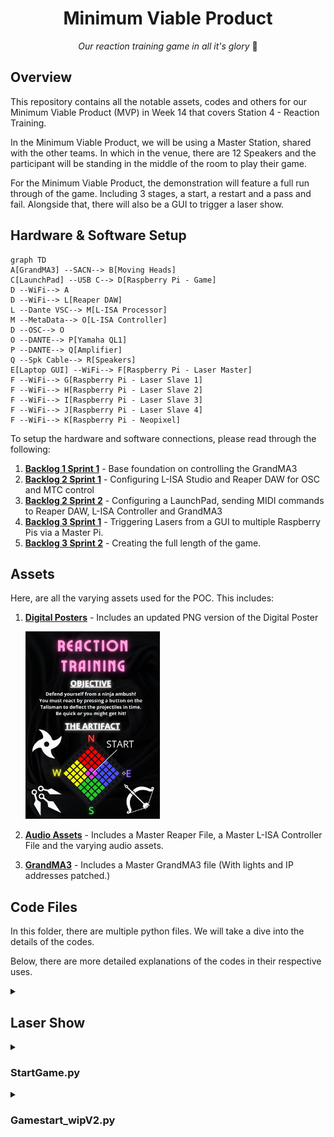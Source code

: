 <h1 align="center">
  Minimum Viable Product
</h1>

<p align="center">
  <i align="center">Our reaction training game in all it's glory </i>🤯
</p>

## Overview
This repository contains all the notable assets, codes and others for our Minimum Viable Product (MVP) in Week 14 that covers Station 4 - Reaction Training.

In the Minimum Viable Product, we will be using a Master Station, shared with the other teams. In which in the venue, there are 12 Speakers and the participant will be standing in the middle of the room to play their game.

For the Minimum Viable Product, the demonstration will feature a full run through of the game. Including 3 stages, a start, a restart and a pass and fail. Alongside that, there will also be a GUI to trigger a laser show.

## Hardware & Software Setup
```mermaid
graph TD
A[GrandMA3] --SACN--> B[Moving Heads]
C[LaunchPad] --USB C--> D[Raspberry Pi - Game]
D --WiFi--> A
D --WiFi--> L[Reaper DAW]
L --Dante VSC--> M[L-ISA Processor]
M --MetaData--> O[L-ISA Controller]
D --OSC--> O
O --DANTE--> P[Yamaha QL1]
P --DANTE--> Q[Amplifier]
Q --Spk Cable--> R[Speakers]
E[Laptop GUI] --WiFi--> F[Raspberry Pi - Laser Master]
F --WiFi--> G[Raspberry Pi - Laser Slave 1]
F --WiFi--> H[Raspberry Pi - Laser Slave 2]
F --WiFi--> I[Raspberry Pi - Laser Slave 3]
F --WiFi--> J[Raspberry Pi - Laser Slave 4]
F --WiFi--> K[Raspberry Pi - Neopixel]
```
To setup the hardware and software connections, please read through the following:
1. **[Backlog 1 Sprint 1](NYP-EGL314-MSP1/Backlog1%20Sprint1/B1S1.md)** - Base foundation on controlling the GrandMA3
2. **[Backlog 2 Sprint 1](NYP-EGL314-MSP1/Backlog%202%20Sprint1/B2S1.md)** - Configuring L-ISA Studio and Reaper DAW for OSC and MTC control
3. **[Backlog 2 Sprint 2](NYP-EGL314-MSP1/Backlog%202%20Sprint2/B2S2.md)** - Configuring a LaunchPad, sending MIDI commands to Reaper DAW, L-ISA Controller and GrandMA3
4. **[Backlog 3 Sprint 1](NYP-EGL314-MSP1/Backlog3%20Sprint1/B3S1.md)** - Triggering Lasers from a GUI to multiple Raspberry Pis via a Master Pi.
5. **[Backlog 3 Sprint 2](NYP-EGL314-MSP1/Backlog3%20Sprint2/B3S2.md)** - Creating the full length of the game.

## Assets
Here, are all the varying assets used for the POC. This includes:
1. **[Digital Posters](./Assets/Poster)** - Includes an updated PNG version of the Digital Poster

   <img src="./Assets/Poster.png" width =215px height=300px>
   
2. **[Audio Assets](./Assets/Audio%20Assets)** - Includes a Master Reaper File, a Master L-ISA Controller File and the varying audio assets.
3. **[GrandMA3](./Assets/GrandMA3)** - Includes a Master GrandMA3 file (With lights and IP addresses patched.)

## Code Files
In this folder, there are multiple python files. We will take a dive into the details of the codes.

Below, there are more detailed explanations of the codes in their respective uses.
<details><summary><h2>Laser Show</h2></summary>

In the laser show, it mainly revolves around [laser_gui.py](./laser_gui.py), [osclaser_server_V2.py](./osclaser_server_V2.py) and [osclaser_trigger_V2.py](./osclaser_trigger_V2.py).

For the laser show, this is how the code hierarchy would look like:
```mermaid
graph LR
A[laser_gui.py] --> B[osclaser_server_V2.py]
B --> C[osclaser_trigger_V2.py]
```
<details><summary><h3>laser_gui.py</h3></summary>
  
In laser_gui.py, there are a few things to note. Firstly, are the imports. Importing in the pythonosc library to be able to communicate with the Master Raspberry Pi and the Slave Raspberry Pi after. Also importing the [reaper_markers.py](./reaper_markers.py) code. These are all seen from lines 1 to 7.
  
```
from pythonosc import osc_server, dispatcher

from pythonosc import udp_client

import tkinter as tk

import reaper_markers

# import RPi.GPIO as GPIO

import time
```
With that, there is a need to set a send_addr, send_port and addr to be able to send a message to the Master Raspberry Pi, this can be seen from lines 131 to 133 where in this example, the send_addr is listed as `192.168.254.49`, then send_port listed as `2000` and the addr listed as `/print` which are the respective IP address and port of the Master Raspberry Pi
```
send_addr = "192.168.254.49"
send_port = 2000
addr = "/print"
```

Slightly late down in the code, there is another IP address and port used to send commands to a Neopixel LED Strip as well. This was set to `192.168.254.242` and the port is listed as `2005` following the functions above. This can be seen from lines 185 to 194.
```
def send_color(receiver_ip, receiver_port, r, g, b):  # Sends colour commands to the Neopixel
    client = udp_client.SimpleUDPClient(receiver_ip, receiver_port) 
    client.send_message("/color", [r, g, b])

def send_brightness(receiver_ip, receiver_port, brightness): # Sends brightness commands to the Neopixel
    client = udp_client.SimpleUDPClient(receiver_ip, receiver_port)
    client.send_message("/brightness", [brightness])

PI_B_ADDR = "192.168.254.242"  # Change to your RPi's IP address
PORT2 = 2005
```

After this, are the functions for the lasers. In here, we will just take a random function as an example since majority of them are similar.
```
def AllOffOneByOne():
    msg = ["1,1,0", "1,2,0", "2,1,0", "2,2,0", "3,1,0", "3,2,0",
           "4,1,0", "4,2,0", "5,1,0", "5,2,0", "6,1,0", "6,2,0",
           "7,1,0", "7,2,0", "8,1,0", "8,2,0", "9,1,0", "9,2,0",
           "10,1,0", "10,2,0", "11,1,0", "11,2,0", "12,1,0", "12,2,0"] # The messages to be sent to the Master Pi
    
    y = int(0) # Creating a variable called y.
    while y < len(msg): # A while loop that stays true for as long as y is not longer than the array called msg.
        time.sleep(0.03) # Can be removed based on whether you want a delay in between actions. e.g From first message to second message
        send_message(send_addr, send_port, addr, msg[y]) # To send command to Master Raspberry Pi
        print(msg[y]) 
        y += 1 # To increase the variable called y.

        if y == len(msg): # An if statement, when y is equals to the length of the array, it will stop the while loop.
            break 
```
Functions like these are then integrated into one big function for the laser show which can be seen here, along with explanations of what different lines do.
```
def lasersequence():
    try:
        Laser_SequenceRP() # A function that calls for Reaper to start playing the music.
    except Exception as e:
        print(f"Error in Laser_SequenceRP: {e}")
        return

    print("test")

    beat_gap = 60 / 101  # Time interval between beats 
    count = 0 # Start a variable count
    start_time = time.time() # Set start_time as the present time that the code was ran.

    try:
        while time.time() - start_time < 30: # For as long as when the current time minus starting time duration is lesser than 30, the loop will continue
            time.sleep(beat_gap) # To set the interval between actions as the gap between beats

            if count % 2 == 0: # Does it every even number.
                send_color(PI_B_ADDR, PORT2, 0, 0, 0) # Set no colour to Neopixels
                send_brightness(PI_B_ADDR, PORT2, 0) # Set no brightness to Neopixels
            else:
                send_color(PI_B_ADDR, PORT2, 255, 0, 0)
                send_brightness(PI_B_ADDR, PORT2, 0.3)

            # Using a dictionary to map counts to functions
            actions = {
                0: AllOff,
                1: AllOn,
                2: OddSpk,
                3: AllOff,
                4: AllOnOneByOne,
                5: AllOffOneByOne,
                6: crossfire,
                7: crossfireOpp,
                8: AllOff,
                9: AllOn,
                10: AllOffOneByOne,
                11: OneToThreeOn,
                12: FourToSixOn,
                13: SevenToNineOn,
                14: TenToTwelveOn,
                15: AllOff,
                16: OddSpk,
                17: EvenSpk,
                18: AllOff,
                19: OneToThreeOn,
                20: AllOff,
                21: AllOn,
                22: AllOff,
                23: OddSpk,
                24: EvenSpk,
                25: AllOnOneByOne,
                26: crossfire,
                27: crossfireOpp,
                28: TopHalf,
                29: BottomHalf,
                30: AllOffOneByOne,
                31: LeftHalf,
                32: RightHalf,
                33: AllOffOneByOne,
                34: AllOn,
                35: AllOff,
                36: OneToThreeOnOneByOne,
                37: SevenToNineOnOneByOne,
                38: AllOffOneByOne,
                39: AllOnOneByOne,
                40: AllOnOneByOne,
            }

            if count in actions: # Checking if the count still exists in the actions
                try:
                    actions[count]() # If the count has a definition in the dictionary, it will retrieve and call that function
                except Exception as e:
                    print(f"Error executing action for count {count}: {e}")

            print(count)
            count += 1 # Will increase the count each after delaying for each beat gap.

    except Exception as e:
        print(f"Error in main loop: {e}")

    try:
        AllOff()
        send_color(PI_B_ADDR, PORT2, 0, 0, 0)
        send_brightness(PI_B_ADDR, PORT2, 0)
        reaper_markers.play_stop()
        print(f"Counted {count} beats in 30 seconds.")  # max Count = 73/72
    except Exception as e:
        print(f"Error during cleanup: {e}")
```

</details>

<details><summary><h3>osclaser_server_V2.py</h3></summary>

In osclaser_server_V2.py, it is a code to be put into the Master Raspberry Pi to carry out 2 functions. One, receiving the commands from the Laser_Gui. Two, to send the received commands to the Slave Raspberry Pi which holds [osclaser_trigger_V2.py](./osclaser_trigger_V2.py). First, the receiver_ip and receiver_port is to be set to the respective values of the Master Raspberry Pi which in this example is `192.168.254.49` and `2003`. This was set on lines 10 and 11 of the code as seen below:
```
receiver_ip = "192.168.254.49" # Team A
receiver_port = 2003
```
Following this, is the function to enable the Master Raspberry Pi to receive the commands and re-send them out to the Slave Raspberry Pi. There will be explanation next to the respective codes to talk about their functions seen from lines 13 to 35.
```
# this function prints the arguments in received OSC messages
def print_args(addr, *args):
  if addr == "/print": # An If statement to detect for the messages with the address /print
    print(f"message received {args[0]}")
    msg = args[0] 
    var = args[0].split(',')
    spk = int(var[0].strip()) 
    addr = "/trigger" # Sets a new address before sending out the message to slave raspberry pi

    if 1 <= spk <= 3:
       send_addr = "192.168.254.197" #Team C (Updates the send_addr and send_port to the respective Slave Raspberry Pis)
       send_port = 2001
    elif 4 <= spk <= 6:
      send_addr = "192.168.254.101" #Team E
      send_port = 2002
    elif 7 <= spk <= 9:
      send_addr = "192.168.254.72" #Team B
      send_port = 2003
    elif 10 <= spk <= 12:
      send_addr = "192.168.254.236" #Team F
      send_port = 2004
    
    osc_client.send_message(send_addr, send_port, addr, msg)
```
</details>

<details><summary><h3>osclaser_trigger_V2.py</h3></summary>

In osclaser_trigger_V2.py, it is a code to be put into the Slave Raspberry Pis, this code will receive the commands from the Master Raspberry Pi and followed by using RPi.GPIO to trigger the different relay channels that will then turn on and off the lasers respectively. Since there is going to be a use of the RPi.GPIO pins, there will be a need to setup these GPIO pins as shown below and can be found from Lines 10 to 23:
```
# GPIO pin setup
r1_c1 = 21
r1_c2 = 20
r2_c1 = 26
r2_c2 = 19
r3_c1 = 3
r3_c2 = 2

GPIO.setmode(GPIO.BCM)
GPIO.setup(r1_c1, GPIO.OUT, initial=GPIO.HIGH) # Default on HIGH since the Relay is set on Normally Open.
GPIO.setup(r1_c2, GPIO.OUT, initial=GPIO.HIGH)
GPIO.setup(r2_c1, GPIO.OUT, initial=GPIO.HIGH)
GPIO.setup(r2_c2, GPIO.OUT, initial=GPIO.HIGH)
GPIO.setup(r3_c1, GPIO.OUT, initial=GPIO.HIGH)
GPIO.setup(r3_c2, GPIO.OUT, initial=GPIO.HIGH)
```
Following that, since it is receiving commands from the Master Raspberry Pi via OSC, there is a need to set a receiving_ip and receiving_port. In this example we will be using Team B's addresses set to `192.168.254.72` and `2003` respectively. This can be set at lines 26 and 27.
```
# Change the receiver_ip value to your RPi's IP address
receiver_ip = "192.168.254.72" # IP address of your Pi
receiver_port = 2003 # Team C: 2001, Team E: 2002, Team B: 2003, Team F: 2004
```
After this, would be the function to control the relays. Details and explanations of the code will appear as comments below:
```
# This function handles the received OSC messages and controls the GPIO pins
def control_relay(addr, *args):
    if addr == "/trigger": # Detects for messages with the address "/trigger"
        msg = args[0].split(',') # Splits the message received from the Master Raspberry Pi
        spk = int(msg[0].strip())
        channel = int(msg[1].strip()) # Will assign the value based on the split from the msg (e.g spk, channel, value) 
        value = int(msg[2].strip())  # First value of msg array will be speaker number,
                                      # second will be the relay channel and last will be the value to turn it on or Off
        print(f"The spk {spk} controlling channel {channel} and the value is {value}")
        if spk == 7: # Change according to spk number (refer to S536 drawing)
            if channel == 1:
                if value == 1:
                    GPIO.output(r1_c1, GPIO.LOW)
                    print("Relay 1 channel 1 turned ON")
                elif value == 0:
                    GPIO.output(r1_c1, GPIO.HIGH)
                    print("Relay 1 channel 1 turned OFF")
            elif channel == 2:
                if value == 1:
                    GPIO.output(r1_c2, GPIO.LOW)
                    print("Relay 1 channel 2 turned ON")
                elif value == 0:
                    GPIO.output(r1_c2, GPIO.HIGH)
                    print("Relay 1 channel 2 turned OFF")

        elif spk == 8: # Change according to spk number (refer to S536 drawing)
            if channel == 1:
                if value == 1:
                    GPIO.output(r2_c1, GPIO.LOW)
                    print("Relay 2 channel 1 turned ON")
                elif value == 0:
                    GPIO.output(r2_c1, GPIO.HIGH)
                    print("Relay 2 channel 1 turned OFF")
            elif channel == 2:
                if value == 1:
                    GPIO.output(r2_c2, GPIO.LOW)
                    print("Relay 2 channel 2 turned ON")
                elif value == 0:
                    GPIO.output(r2_c2, GPIO.HIGH)
                    print("Relay 2 channel 2 turned OFF")

        elif spk == 9: # Change according to spk number (refer to S536 drawing)
            if channel == 1:
                if value == 1:
                    GPIO.output(r3_c1, GPIO.LOW)
                    print("Relay 3 channel 1 turned ON")
                elif value == 0:
                    GPIO.output(r3_c1, GPIO.HIGH)
                    print("Relay 3 channel 1 turned OFF")
            elif channel == 2:
                if value == 1:
                    GPIO.output(r3_c2, GPIO.LOW)
                    print("Relay 3 channel 2 turned ON")
                elif value == 0:
                    GPIO.output(r3_c2, GPIO.HIGH)
                    print("Relay 3 channel 2 turned OFF")
```
</details>


<details><summary><h2>Reaction Time Game</summary></details>

In the reaction time game , it mainly revolves around [StartGame.py](./StartGame.py) and [Gamestart_wipV2.py](./Gamestart_wipV2.py)

For the reactiom time game , this is how the code hierarchy would look like:
```mermaid
graph LR
A[StartGame.py] --> B[Gamestart_wipV2.py]
```

</details>

<details><summary><h3>StartGame.py</h3></summary>

In StartGame.py, the first thing to note are the imports, from lines 1 to 8, [reaper_markers](./reaper_markers.py), [Lisa_GrandMa3_Functions](./Lisa_GrandMa3_Functions.py) and [Gamestart_wipV2](./Gamestart_wipV2.py)

```
#Imports
import mido 
import reaper_markers
import sys
import Lisa_GrandMa3_Functions
import Gamestart_wipV2
from pythonosc import osc_server, dispatcher
import time
```
Right after the imports, is the main function of this file, the most important part of the code is from lines 25 to 35

```
if msg.note == 67: #start
    print ('Game Start')
    
    reaper_markers.play_stop() # Stop any currently playing track 
    
    Lisa_GrandMa3_Functions.clear_all()   
    Lisa_GrandMa3_Functions.clear_all()
    Lisa_GrandMa3_Functions.playing()
    Lisa_GrandMa3_Functions.playing()
    reaper_markers.startMk()
    Gamestart_wipV2.launchpad_listen()
```
The code simply requires input from launchpad, specifically in this case msg.note == 67 to trigger this if statement, sending messages to GrandMa3, Reaper and the function in [Gamestart_wipV2,py](./Gamestart_wipV2.py), launchpad_listen() to start the game function.


</details>

<details><summary><h3>Gamestart_wipV2.py</h3></summary>

In Gamestart_wipV2.py, it begins with the imports, play_stop, reaper_markers and Lisa_GrandMa3_Functions are to utilize the functions within each file to send messages to Reaper, L-isa and GrandMa3. These can be seen from line  1 to 11

```
#Imports
import mido 
import play_stop
import reaper_markers
import sys
import Lisa_GrandMa3_Functions
from pythonosc import osc_server, dispatcher
import time
import random
import threading
import definitions
```
Right after, lines 13 to 62 are functions for our main game function launch_listen
```
def North():
    global tracker1
    countToSG2(tracker1)
    if tracker1 == 4:
        definitions.nextstage()
        countT_stop(count_timing)
    else:
        definitions.North()
    
def South():
    global tracker1
    countToSG2(tracker1)
    if tracker1 == 4:
        definitions.nextstage()
    else:
        definitions.South()

def East():
    global tracker1
    countToSG2(tracker1)
    if tracker1 == 4:
        definitions.nextstage()
    else:
        definitions.East()

def West():
    countToSG2(tracker1)
    if tracker1 == 4:
        definitions.nextstage()
    else:
        definitions.West()

def countT_start(count_timing):
    print('count_timing start')
    count = 0
    count += 0.5
    print(count)
    return count

def countT_stop(count_timing):
    print('count_timing Stopped')
    count = 0
    print(count)
    return count

def countToSG2(tracker1):
    count = 0
    count += 1
    return count
```

launchpad_listen  starts from line  63 to 166

```
def launchpad_listen():
    LaunchpadPro_Name = "Launchpad Pro MK3:Launchpad Pro MK3 LPProMK3 MIDI 28:0"
    if LaunchpadPro_Name not in mido.get_input_names():
        print(f"Device {LaunchpadPro_Name} not found. Please check the device name")
        return
    with mido.open_input(LaunchpadPro_Name) as inport,mido.open_output(LaunchpadPro_Name) as outport:
        print(f"Listening to {LaunchpadPro_Name} for note messages" )
        global count_timing
        count_game = 0
        NorthPressed = 'False'
        SouthPressed = 'False'
        EastPressed = 'False'
        WestPressed = 'False'
        
        game_fail = 'False'
        directional_Var = 0
        tracker1 = 0
        count_timing = 0
        try:
            while True:
                #for msg in inport:
                time.sleep(0.5)                            
                count_game += 0.5
                print(f"The game has been going for {count_game} seconds")
                for msg in inport.iter_pending():
                    if msg.type == 'note_on':
                        print(f"Note On:Note={msg.note}")
                        if count_game == 37: #28 is when tutorial ends
                            Lisa_GrandMa3_Functions.Seq21()
                            #################Projectile 1 (Hardcoded)################
                        elif 40 >= count_game >= 38: #Count for first projectile
                            count_game2 = 0  
                            
                            
                            time.sleep(0.5)            
                            count_timing += 0.5
                            print(f"How many seconds has it been since the projectile has been fired {count_timing}")
                            if count_timing <= 3: #if they react under 4 sec
                                if msg.note == 60 and NorthPressed == 'False': #actual snapshot coresponding to north
                                    countToSG2(tracker1)
                                    print(f"How many projectiles have been fired:{tracker1}")
                                    if tracker1 == 4:
                                        definitions.nextstage()
                                    else:
                                        NorthPressed = 'True'
                                        print(NorthPressed)
                                        print("North deflected")
                                        countT_stop(count_timing)
                                        definitions.North()
                                        break
                                elif msg.note != 60 and NorthPressed == 'False':
                                    definitions.game_over()
                                    #trigger for restart
                                    game_fail = 'True'
                                    exit()
                                         
                                           
                                elif count_timing > 4 and NorthPressed == 'False':
                                    definitions.game_over()
                                    #trigger for restart
                                    game_fail = 'True'
                                    exit() 
                                    
                                    
                        elif 40 >= count_game >= 38  and NorthPressed == 'True':
                            pass
                        
                        elif count_game == 41:
                            definitions.resetVar()
                            Lisa_GrandMa3_Functions.Seq24()
                        elif count_game >= 40: #Second Projectiles
                            if msg.note == 65:
                                definitions.deflect_success()
                                definitions.nextstage()
                                time.sleep(5)
                                exit()
                            exit()
                            countT_start(count_timing)
                            if count_timing <= 3:
                                if msg.note == 60 and directional_Var == 'North':
                                    North()
                                elif msg.note == 65 and directional_Var == 'South':
                                    South()
                                elif msg.note == 62 and directional_Var == 'East':
                                    East()
                                elif msg.note == 64 and directional_Var == 'West':
                                    West()
                            elif count_timing > 4 and (NorthPressed and SouthPressed and EastPressed and WestPressed) == 'False' :
                                        definitions.game_over()
                                        #trigger for restart
                                        game_fail = 'True'
                                        exit()
                                         
                                
                        elif 47 >= count_game >= 44 and SouthPressed == 'True':
                            pass
                        elif count_game == 48:
                            definitions.resetVar()
                        
                                
                    else:
                        print(f'Note Off: Note={msg.note}')
        except KeyboardInterrupt:
            print("stopped listening to MIDI messages.")
```

Breaking the function down into parts, with lines 64 to 69,

```
LaunchpadPro_Name = "Launchpad Pro MK3:Launchpad Pro MK3 LPProMK3 MIDI 28:0"
    if LaunchpadPro_Name not in mido.get_input_names():
        print(f"Device {LaunchpadPro_Name} not found. Please check the device name")
        return
    with mido.open_input(LaunchpadPro_Name) as inport,mido.open_output(LaunchpadPro_Name) as outport:
        print(f"Listening to {LaunchpadPro_Name} for note messages" )
```

This code is what we use to listen to our device, in this case the **"Launchpad Pro MK3:Launchpad Pro MK3 LPProMK3 MIDI 28:0"**, which will change based on what device you are using. If no device is connected, it will print out a message saying so, otherwise it will begin listening to messages from the device.

From lines 89 to 124,
```
if msg.type == 'note_on':
                        print(f"Note On:Note={msg.note}")
                        if count_game == 37: #28 is when tutorial ends
                            Lisa_GrandMa3_Functions.Seq21()
                            #################Projectile 1 (Hardcoded)################
                        elif 40 >= count_game >= 38: #Count for first projectile
                            count_game2 = 0  
                            
                            
                            time.sleep(0.5)            
                            count_timing += 0.5
                            print(f"How many seconds has it been since the projectile has been fired {count_timing}")
                            if count_timing <= 3: #if they react under 4 sec
                                if msg.note == 60 and NorthPressed == 'False': #actual snapshot coresponding to north
                                    countToSG2(tracker1)
                                    print(f"How many projectiles have been fired:{tracker1}")
                                    if tracker1 == 4:
                                        definitions.nextstage()
                                    else:
                                        NorthPressed = 'True'
                                        print(NorthPressed)
                                        print("North deflected")
                                        countT_stop(count_timing)
                                        definitions.North()
                                        break
                                elif msg.note != 60 and NorthPressed == 'False':
                                    definitions.game_over()
                                    #trigger for restart
                                    game_fail = 'True'
                                    exit()
                                         
                                           
                                elif count_timing > 4 and NorthPressed == 'False':
                                    definitions.game_over()
                                    #trigger for restart
                                    game_fail = 'True'
                                    exit() 
```
It encompasses the core functionality of the other sections in this functions. When a projectile is fired out from the speaker, a count begins to track if the player reacts in time. 
Afterwards it moves on to check if the player presses the right button in under 3 seconds, which if true they deflect the projectile, stoping the count for their reaction speed and jumping to a random projectile marker and this repeats until they either fail to react in time, press the wrong note, or they pass to the next stage

</details>